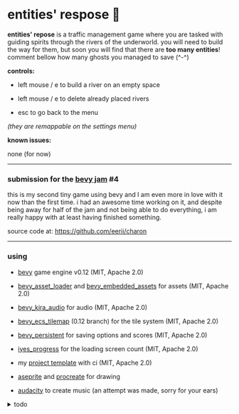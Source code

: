 # entities' respose 🚣

**entities' repose** is a traffic management game where you are tasked with guiding spirits through the rivers of the underworld. you will need to build the way for them, but soon you will find that there are **too many entities**! comment bellow how many ghosts you managed to save (^-^)

**controls:**

- left mouse / e to build a river on an empty space

- left mouse / e to delete already placed rivers

- esc to go back to the menu

*(they are remappable on the settings menu)*

**known issues:** 

none (for now)

---

### submission for the [bevy jam](https://itch.io/jam/bevy-jam-4) #4

this is my second tiny game using bevy and I am even more in love with it now than the first time. i had an awesome time working on it, and despite being away for half of the jam and not being able to do everything, i am really happy with at least having finished something.

source code at: <https://github.com/eerii/charon>

---

### using

- [bevy](https://github.com/bevyengine/bevy) game engine v0.12 (MIT, Apache 2.0)

- [bevy_asset_loader](https://github.com/NiklasEi/bevy_asset_loader) and [bevy_embedded_assets](https://github.com/vleue/bevy_embedded_assets) for assets (MIT, Apache 2.0)

- [bevy_kira_audio](https://github.com/NiklasEi/bevy_kira_audio) for audio (MIT, Apache 2.0)

- [bevy_ecs_tilemap](https://github.com/StarArawn/bevy_ecs_tilemap) (0.12 branch) for the tile system (MIT, Apache 2.0)

- [bevy_persistent](https://github.com/umut-sahin/bevy-persistent) for saving options and scores (MIT, Apache 2.0)

- [iyes_progress](https://github.com/IyesGames/iyes_progress) for the loading screen count (MIT, Apache 2.0)

- my [project template](https://github.com/eerii/hello-bevy) with ci (MIT, Apache 2.0)

- [aseprite](https://www.aseprite.org/) and [procreate](https://procreate.com/) for drawing

- [audacity](https://github.com/audacity/audacity) to create music (an attempt was made, sorry for your ears)

<details>
    <summary>todo</summary>

- [x] base systems (finde) 0.1
    - [x] compile and test builds (web, local)
    - [x] tilemap basics
    - [x] draw tiles
    - [x] spawn entities
    - [x] basic pathfinding

- [x] improved core (jue, vie) 0.2
    - [x] improved pathfinding
    - [x] bouncy collisions
    - [x] autotile shapes

- [x] mvp gameplay loop (sab mañ) 0.3
    - [x] game score
    - [x] multiple start/end points
    - [x] spawn end points
    - [x] lose timer and visual feedback

- [x] important tweaks (dom) 0.4
    - [x] add sprites
    - [x] zoom out screen
    - [x] limited path tiles
    - [x] overlay ui

- [ ] new features (lun)
    - [x] end screen (win/lose)
    - [x] restart game
    - [x] main menu with image
    - [x] music 
    - [x] tutorial text
    - [x] fullscreen
    - [x] let the player know no tiles left
    - [x] initial text when less than 30 entities 
    - [ ] sounds (ui, entities)

- [ ] playtesting and bugfixing (lun)
    - [x] review settings menu
    - [ ] profiling and optimization

- [ ] presentation (lun)
    - [x] write readme
    - [x] write jam page
    - [ ] submit game

- [ ] would be nice (???)
    - [x] animations
    - [ ] other river types + bridges
    - [ ] other spirit behaviour
    - [ ] better path drawing 
    - [ ] alternate paths
    - [ ] improve lose timer
    - [ ] spirit dialogues
    - [ ] tweening and animation
    - [ ] tiles only despawn after no entities are in them

</details>
